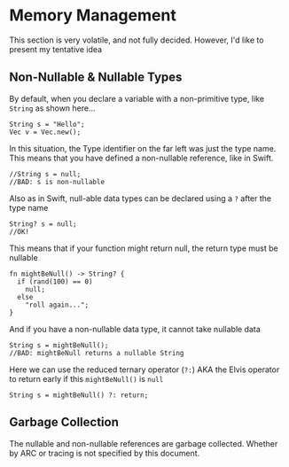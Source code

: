 
# Memory Management

This section is very volatile, and not fully decided. However, I'd like to present my tentative idea

## Non-Nullable & Nullable Types

By default, when you declare a variable with a non-primitive type, like `String` as shown here...

```dep
String s = "Hello";
Vec v = Vec.new();
```

In this situation, the Type identifier on the far left was just the type name. This means that you have defined a non-nullable reference, like in Swift.

```dep
//String s = null;
//BAD: s is non-nullable
```

Also as in Swift, null-able data types can be declared using a `?` after the type name

```dep
String? s = null;
//OK!
```

This means that if your function might return null, the return type must be nullable

```dep
fn mightBeNull() -> String? {
  if (rand(100) == 0)
    null;
  else
    "roll again...";
}
```

And if you have a non-nullable data type, it cannot take nullable data

```dep
String s = mightBeNull();
//BAD: mightBeNull returns a nullable String
```

Here we can use the reduced ternary operator (`?:`) AKA the Elvis operator to return early if this `mightBeNull()` is `null`

```dep
String s = mightBeNull() ?: return;
```

## Garbage Collection

The nullable and non-nullable references are garbage collected. Whether by ARC or tracing is not specified by this document.